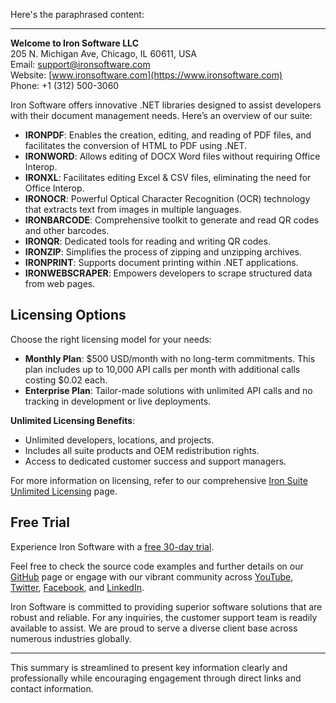 Here's the paraphrased content:

---

**Welcome to Iron Software LLC**  
205 N. Michigan Ave, Chicago, IL 60611, USA  
Email: [support@ironsoftware.com](mailto:support@ironsoftware.com)  
Website: [www.ironsoftware.com](https://www.ironsoftware.com)  
Phone: +1 (312) 500-3060  

Iron Software offers innovative .NET libraries designed to assist developers with their document management needs. Here’s an overview of our suite:

- **IRONPDF**: Enables the creation, editing, and reading of PDF files, and facilitates the conversion of HTML to PDF using .NET.
- **IRONWORD**: Allows editing of DOCX Word files without requiring Office Interop.
- **IRONXL**: Facilitates editing Excel & CSV files, eliminating the need for Office Interop.
- **IRONOCR**: Powerful Optical Character Recognition (OCR) technology that extracts text from images in multiple languages.
- **IRONBARCODE**: Comprehensive toolkit to generate and read QR codes and other barcodes.
- **IRONQR**: Dedicated tools for reading and writing QR codes.
- **IRONZIP**: Simplifies the process of zipping and unzipping archives.
- **IRONPRINT**: Supports document printing within .NET applications.
- **IRONWEBSCRAPER**: Empowers developers to scrape structured data from web pages.

## Licensing Options

Choose the right licensing model for your needs:
- **Monthly Plan**: $500 USD/month with no long-term commitments. This plan includes up to 10,000 API calls per month with additional calls costing $0.02 each.
- **Enterprise Plan**: Tailor-made solutions with unlimited API calls and no tracking in development or live deployments.

**Unlimited Licensing Benefits**: 
- Unlimited developers, locations, and projects.
- Includes all suite products and OEM redistribution rights.
- Access to dedicated customer success and support managers.

For more information on licensing, refer to our comprehensive [Iron Suite Unlimited Licensing](https://ironsoftware.com/csharp/barcode/licensing/#licensing-unlimited) page.


## Free Trial
Experience Iron Software with a [free 30-day trial](https://ironsoftware.com/csharp/barcode/licensing/#trial-license).

Feel free to check the source code examples and further details on our [GitHub](https://github.com/iron-software) page or engage with our vibrant community across [YouTube](https://www.youtube.com/@ironsoftware), [Twitter](https://twitter.com/ironsoftwaredev?s=20), [Facebook](https://www.facebook.com/teamironsoftware), and [LinkedIn](https://www.linkedin.com/company/ironsoftware/).

Iron Software is committed to providing superior software solutions that are robust and reliable. For any inquiries, the customer support team is readily available to assist. We are proud to serve a diverse client base across numerous industries globally.

---

This summary is streamlined to present key information clearly and professionally while encouraging engagement through direct links and contact information.